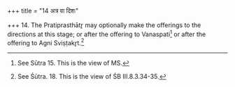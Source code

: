 +++
title = "14 अत्र वा दिशः"

+++
14. The Pratiprasthātr̥ may optionally make the offerings to the directions at this stage; or after the offering to Vanaspati[^1] or after the offering to Agni Sviṣṭakr̥t.[^2]   


[^1]: See Sūtra 15. This is the view of MS.  

[^2]: See Śūtra. 18. This is the view of ŚB III.8.3.34-35.
